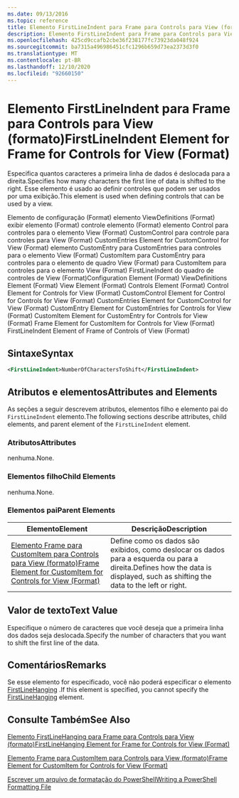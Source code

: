 ```yaml
---
ms.date: 09/13/2016
ms.topic: reference
title: Elemento FirstLineIndent para Frame para Controls para View (formato)
description: Elemento FirstLineIndent para Frame para Controls para View (formato)
ms.openlocfilehash: 425cd9ccafb2cbe36f238177fc73923da048f924
ms.sourcegitcommit: ba7315a496986451cfc1296b659d73ea2373d3f0
ms.translationtype: MT
ms.contentlocale: pt-BR
ms.lasthandoff: 12/10/2020
ms.locfileid: "92660150"
---
```

# <a name="firstlineindent-element-for-frame-for-controls-for-view-format"></a><span data-ttu-id="4dd79-103">Elemento FirstLineIndent para Frame para Controls para View (formato)</span><span class="sxs-lookup"><span data-stu-id="4dd79-103">FirstLineIndent Element for Frame for Controls for View (Format)</span></span>

<span data-ttu-id="4dd79-104">Especifica quantos caracteres a primeira linha de dados é deslocada para a direita.</span><span class="sxs-lookup"><span data-stu-id="4dd79-104">Specifies how many characters the first line of data is shifted to the right.</span></span> <span data-ttu-id="4dd79-105">Esse elemento é usado ao definir controles que podem ser usados por uma exibição.</span><span class="sxs-lookup"><span data-stu-id="4dd79-105">This element is used when defining controls that can be used by a view.</span></span>

<span data-ttu-id="4dd79-106">Elemento de configuração (Format) elemento ViewDefinitions (Format) exibir elemento (Format) controle elemento (Format) elemento Control para controles para o elemento View (Format) CustomControl para controle para controles para View (Format) CustomEntries Element for CustomControl for View (Format) elemento CustomEntry para CustomEntries para controles para o elemento View (Format) CustomItem para CustomEntry para controles para o elemento de quadro View (Format) para CustomItem para controles para o elemento View (Format) FirstLineIndent do quadro de controles de View (Format)</span><span class="sxs-lookup"><span data-stu-id="4dd79-106">Configuration Element (Format) ViewDefinitions Element (Format) View Element (Format) Controls Element (Format) Control Element for Controls for View (Format) CustomControl Element for Control for Controls for View (Format) CustomEntries Element for CustomControl for View (Format) CustomEntry Element for CustomEntries for Controls for View (Format) CustomItem Element for CustomEntry for Controls for View (Format) Frame Element for CustomItem for Controls for View (Format) FirstLineIndent Element of Frame of Controls of View (Format)</span></span>

## <a name="syntax"></a><span data-ttu-id="4dd79-107">Sintaxe</span><span class="sxs-lookup"><span data-stu-id="4dd79-107">Syntax</span></span>

```xml
<FirstLineIndent>NumberOfCharactersToShift</FirstLineIndent>
```

## <a name="attributes-and-elements"></a><span data-ttu-id="4dd79-108">Atributos e elementos</span><span class="sxs-lookup"><span data-stu-id="4dd79-108">Attributes and Elements</span></span>

<span data-ttu-id="4dd79-109">As seções a seguir descrevem atributos, elementos filho e elemento pai do `FirstLineIndent` elemento.</span><span class="sxs-lookup"><span data-stu-id="4dd79-109">The following sections describe attributes, child elements, and parent element of the `FirstLineIndent` element.</span></span>

### <a name="attributes"></a><span data-ttu-id="4dd79-110">Atributos</span><span class="sxs-lookup"><span data-stu-id="4dd79-110">Attributes</span></span>

<span data-ttu-id="4dd79-111">nenhuma.</span><span class="sxs-lookup"><span data-stu-id="4dd79-111">None.</span></span>

### <a name="child-elements"></a><span data-ttu-id="4dd79-112">Elementos filho</span><span class="sxs-lookup"><span data-stu-id="4dd79-112">Child Elements</span></span>

<span data-ttu-id="4dd79-113">nenhuma.</span><span class="sxs-lookup"><span data-stu-id="4dd79-113">None.</span></span>

### <a name="parent-elements"></a><span data-ttu-id="4dd79-114">Elementos pai</span><span class="sxs-lookup"><span data-stu-id="4dd79-114">Parent Elements</span></span>

|<span data-ttu-id="4dd79-115">Elemento</span><span class="sxs-lookup"><span data-stu-id="4dd79-115">Element</span></span>|<span data-ttu-id="4dd79-116">Descrição</span><span class="sxs-lookup"><span data-stu-id="4dd79-116">Description</span></span>|
|-------------|-----------------|
|[<span data-ttu-id="4dd79-117">Elemento Frame para CustomItem para Controls para View (formato)</span><span class="sxs-lookup"><span data-stu-id="4dd79-117">Frame Element for CustomItem for Controls for View (Format)</span></span>](./frame-element-for-customitem-for-controls-for-view-format.md)|<span data-ttu-id="4dd79-118">Define como os dados são exibidos, como deslocar os dados para a esquerda ou para a direita.</span><span class="sxs-lookup"><span data-stu-id="4dd79-118">Defines how the data is displayed, such as shifting the data to the left or right.</span></span>|

## <a name="text-value"></a><span data-ttu-id="4dd79-119">Valor de texto</span><span class="sxs-lookup"><span data-stu-id="4dd79-119">Text Value</span></span>

<span data-ttu-id="4dd79-120">Especifique o número de caracteres que você deseja que a primeira linha dos dados seja deslocada.</span><span class="sxs-lookup"><span data-stu-id="4dd79-120">Specify the number of characters that you want to shift the first line of the data.</span></span>

## <a name="remarks"></a><span data-ttu-id="4dd79-121">Comentários</span><span class="sxs-lookup"><span data-stu-id="4dd79-121">Remarks</span></span>

<span data-ttu-id="4dd79-122">Se esse elemento for especificado, você não poderá especificar o elemento [FirstLineHanging](./firstlinehanging-element-for-frame-for-controls-for-view-format.md) .</span><span class="sxs-lookup"><span data-stu-id="4dd79-122">If this element is specified, you cannot specify the [FirstLineHanging](./firstlinehanging-element-for-frame-for-controls-for-view-format.md) element.</span></span>

## <a name="see-also"></a><span data-ttu-id="4dd79-123">Consulte Também</span><span class="sxs-lookup"><span data-stu-id="4dd79-123">See Also</span></span>

[<span data-ttu-id="4dd79-124">Elemento FirstLineHanging para Frame para Controls para View (formato)</span><span class="sxs-lookup"><span data-stu-id="4dd79-124">FirstLineHanging Element for Frame for Controls for View (Format)</span></span>](./firstlinehanging-element-for-frame-for-controls-for-view-format.md)

[<span data-ttu-id="4dd79-125">Elemento Frame para CustomItem para Controls para View (formato)</span><span class="sxs-lookup"><span data-stu-id="4dd79-125">Frame Element for CustomItem for Controls for View (Format)</span></span>](./frame-element-for-customitem-for-controls-for-view-format.md)

[<span data-ttu-id="4dd79-126">Escrever um arquivo de formatação do PowerShell</span><span class="sxs-lookup"><span data-stu-id="4dd79-126">Writing a PowerShell Formatting File</span></span>](./writing-a-powershell-formatting-file.md)
